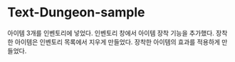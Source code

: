 # Text-Dungeon-sample
아이템 3개를 인벤토리에 넣었다.
인벤토리 창에서 아이템 장착 기능을 추가했다.
장착한 아이템은 인벤토리 목록에서 지우게 만들었다.
장착한 아이템의 효과를 적용하게 만들었다.
